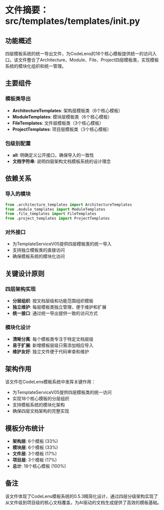 # 文件摘要：src/templates/templates/__init__.py

## 功能概述

四层模板系统的统一导出文件，为CodeLens的18个核心模板提供统一的访问入口。该文件整合了Architecture、Module、File、Project四层模板类，实现模板系统的模块化组织和统一管理。

## 主要组件

### 模板类导出
- **ArchitectureTemplates**: 架构层模板类（6个核心模板）
- **ModuleTemplates**: 模块层模板类（6个核心模板）  
- **FileTemplates**: 文件层模板类（3个核心模板）
- **ProjectTemplates**: 项目层模板类（3个核心模板）

### 包级别配置
- **__all__**: 明确定义公开接口，确保导入的一致性
- **文档字符串**: 说明四层架构文档模板系统的设计理念

## 依赖关系

### 导入的模块
```python
from .architecture_templates import ArchitectureTemplates
from .module_templates import ModuleTemplates  
from .file_templates import FileTemplates
from .project_templates import ProjectTemplates
```

### 对外接口
- 为TemplateServiceV05提供四层模板类的统一导入
- 支持独立模板类的直接访问
- 确保模板系统的模块化访问

## 关键设计原则

### 四层架构实现
- **分层组织**: 按文档层级和功能范围组织模板
- **独立维护**: 每层模板类独立管理，便于维护和扩展
- **统一接口**: 通过统一导出提供一致的访问方式

### 模块化设计
- **清晰分离**: 每个模板类专注于特定文档层级
- **易于扩展**: 新增模板层级只需添加相应导入
- **维护友好**: 独立文件便于代码审查和维护

## 架构作用

该文件在CodeLens模板系统中发挥关键作用：
- 为TemplateServiceV05提供四层模板类的统一访问
- 实现18个核心模板的分层组织
- 支持模板系统的模块化架构
- 确保四层文档架构的完整实现

## 模板分布统计

- **架构层**: 6个模板 (33%)
- **模块层**: 6个模板 (33%)
- **文件层**: 3个模板 (17%)
- **项目层**: 3个模板 (17%)
- **总计**: 18个核心模板 (100%)

## 备注

该文件体现了CodeLens模板系统的0.5.3精简化设计，通过四层分级架构实现了从文件级到项目级的核心文档覆盖，为AI驱动的文档生成提供了高效的模板基础。